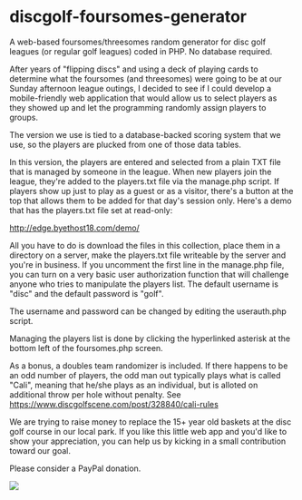 # discgolf-foursomes-generator
A web-based foursomes/threesomes random generator for disc golf leagues (or regular golf leagues) coded in PHP. No database required.

After years of "flipping discs" and using a deck of playing cards to determine what the foursomes (and threesomes) were going to be at our Sunday afternoon league outings, I decided to see if I could develop a mobile-friendly web application that would allow us to select players as they showed up and let the programming randomly assign players to groups.

The version we use is tied to a database-backed scoring system that we use, so the players are plucked from one of those data tables. 

In this version, the players are entered and selected from a plain TXT file that is managed by someone in the league. When new players join the league, they're added to the players.txt file via the manage.php script.  If players show up just to play as a guest or as a visitor, there's a button at the top that allows them to be added for that day's session only.  Here's a demo that has the players.txt file set at read-only:

http://edge.byethost18.com/demo/

All you have to do is download the files in this collection, place them in a directory on a server, make the players.txt file writeable by the server and you're in business. If you uncomment the first line in the manage.php file, you can turn on a very basic user authorization function that will challenge anyone who tries to manipulate the players list. The default username is "disc" and the default password is "golf".

The username and password can be changed by editing the userauth.php script.

Managing the players list is done by clicking the hyperlinked asterisk at the bottom left of the foursomes.php screen.

As a bonus, a doubles team randomizer is included. If there happens to be an odd number of players, the odd man out typically plays what is called "Cali", meaning that he/she plays as an individual, but is alloted on additional throw per hole without penalty. See https://www.discgolfscene.com/post/328840/cali-rules

We are trying to raise money to replace the 15+ year old baskets at the disc golf course in our local park. If you like this little web app and you'd like to show your appreciation, you can help us by kicking in a small contribution toward our goal.

Please consider a PayPal donation.

[![](https://www.paypalobjects.com/en_US/i/btn/btn_donateCC_LG.gif)](https://www.paypal.com/cgi-bin/webscr?cmd=_donations&business=weltong01%40gmail%2ecom&lc=US&item_name=EDGE%20New%20Basket%20Fund&no_note=0&currency_code=USD&bn=PP%2dDonationsBF%3abtn_donateCC_LG%2egif%3aNonHostedGuest)

